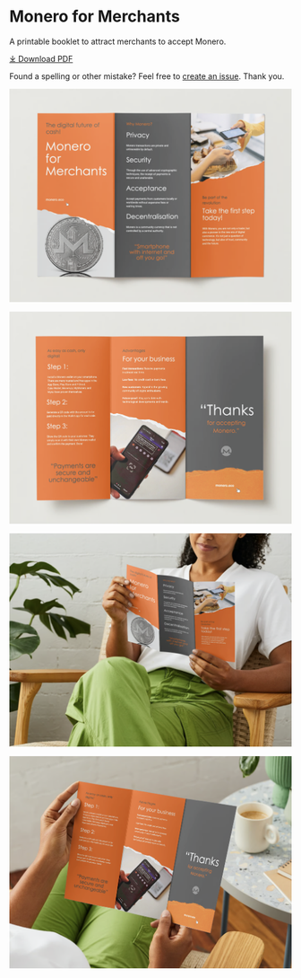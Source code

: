 # Monero for Merchants

A printable booklet to attract merchants to accept Monero.

[&#10515; Download PDF](./Monero%20for%20Merchants%20Booklet%20-%20english.pdf)

Found a spelling or other mistake? Feel free to [create an issue](https://github.com/ASchmidt1024/monero-for-merchants-booklet/issues/new/choose). Thank you.

![Page 1](images/Screenshot%202023-08-31%20at%2007.50.14.png)

![Page 2](images/Screenshot%202023-09-02%20at%2009.24.47.png)

![Preview 1](images/Screenshot%202023-08-31%20at%2007.50.24.png)

![Preview 2](images/Screenshot%202023-09-02%20at%2009.24.57.png)

